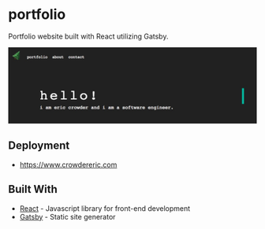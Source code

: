 # portfolio

Portfolio website built with React utilizing Gatsby.

![alt text](/portfolio.jpg?raw=true 'portfolio')

## Deployment

* https://www.crowdereric.com

## Built With

* [React](https://reactjs.org/) - Javascript library for front-end development
* [Gatsby](https://www.gatsbyjs.org/) - Static site generator
